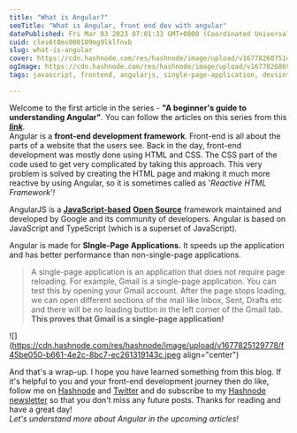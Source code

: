```yaml
---
title: "What is Angular?"
seoTitle: "What is Angular, front end dev with angular"
datePublished: Fri Mar 03 2023 07:01:33 GMT+0000 (Coordinated Universal Time)
cuid: cles6t8ms000109mg9lklfnvb
slug: what-is-angular
cover: https://cdn.hashnode.com/res/hashnode/image/upload/v1677826075142/67d18a5b-71cd-4066-8eaf-cd36715a3e60.jpeg
ogImage: https://cdn.hashnode.com/res/hashnode/image/upload/v1677826869746/4ee4fea3-6373-477a-a04a-c9f81397d93f.jpeg
tags: javascript, frontend, angularjs, single-page-application, devsintechblogs

---
```


Welcome to the first article in the series - **"A beginner's guide to understanding Angular"**. You can follow the articles on this series from this [***link***](https://rakshaa.hashnode.dev/series/beginner-angular)*.*  
Angular is a **front-end development framework**. Front-end is all about the parts of a website that the users see. Back in the day, front-end development was mostly done using HTML and CSS. The CSS part of the code used to get very complicated by taking this approach. This very problem is solved by creating the HTML page and making it much more reactive by using Angular, so it is sometimes called as '*Reactive HTML Framework'!*

AngularJS is a [**JavaScript-based**](https://codeinstitute.net/global/blog/javascript-framework/#:~:text=In%20brief%2C%20JavaScript%20frameworks%20are,saving%20time%20for%20the%20developer.) [**Open Source**](https://opensource.com/resources/what-open-source) framework maintained and developed by Google and its community of developers. Angular is based on JavaScript and TypeScript (which is a superset of JavaScript).

Angular is made for **SIngle-Page Applications.** It speeds up the application and has better performance than non-single-page applications.

> A single-page application is an application that does not require page reloading. For example, Gmail is a single-page application. You can test this by opening your Gmail account. After the page stops loading, we can open different sections of the mail like Inbox, Sent, Drafts etc and there will be no loading button in the left corner of the Gmail tab. **This proves that Gmail is a single-page application!**

![](https://cdn.hashnode.com/res/hashnode/image/upload/v1677825129778/f45be050-b661-4e2c-8bc7-ec261319143c.jpeg align="center")

And that's a wrap-up. I hope you have learned something from this blog. If it's helpful to you and your front-end development journey then do like, follow me on [Hashnode](https://hashnode.com/@rakshaa) and [Twitter](https://twitter.com/TheRakshaa) and do subscribe to my [Hashnode newsletter](https://rakshaa.hashnode.dev/newsletter) so that you don't miss any future posts. Thanks for reading and have a great day!  
*Let's understand more about Angular in the upcoming articles!*